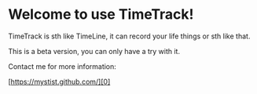 # Welcome to use TimeTrack!  

TimeTrack is sth like TimeLine, it can record your life things or sth like that.  

This is a beta version, you can only have a try with it.

Contact me for more information:  

[https://mystist.github.com/][0]  

[0]: https://mystist.github.com/
